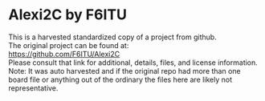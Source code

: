
# Alexi2C by F6ITU  
This is a harvested standardized copy of a project from github.  
The original project can be found at:  
https://github.com/F6ITU/Alexi2C  
Please consult that link for additional, details, files, and license information.  
Note: It was auto harvested and if the original repo had more than one board file or anything out of the ordinary the files here are likely not representative.  
    